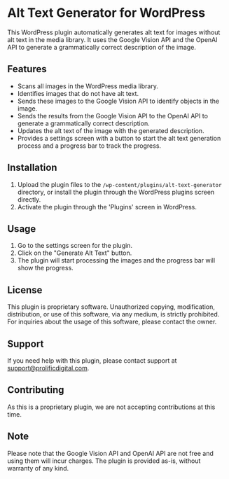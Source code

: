 # Alt Text Generator for WordPress

This WordPress plugin automatically generates alt text for images without alt text in the media library. It uses the Google Vision API and the OpenAI API to generate a grammatically correct description of the image.

## Features

- Scans all images in the WordPress media library.
- Identifies images that do not have alt text.
- Sends these images to the Google Vision API to identify objects in the image.
- Sends the results from the Google Vision API to the OpenAI API to generate a grammatically correct description.
- Updates the alt text of the image with the generated description.
- Provides a settings screen with a button to start the alt text generation process and a progress bar to track the progress.

## Installation

1. Upload the plugin files to the `/wp-content/plugins/alt-text-generator` directory, or install the plugin through the WordPress plugins screen directly.
2. Activate the plugin through the 'Plugins' screen in WordPress.

## Usage

1. Go to the settings screen for the plugin.
2. Click on the "Generate Alt Text" button.
3. The plugin will start processing the images and the progress bar will show the progress.

## License

This plugin is proprietary software. Unauthorized copying, modification, distribution, or use of this software, via any medium, is strictly prohibited. For inquiries about the usage of this software, please contact the owner.

## Support

If you need help with this plugin, please contact support at support@prolificdigital.com.

## Contributing

As this is a proprietary plugin, we are not accepting contributions at this time.

## Note

Please note that the Google Vision API and OpenAI API are not free and using them will incur charges. The plugin is provided as-is, without warranty of any kind.
